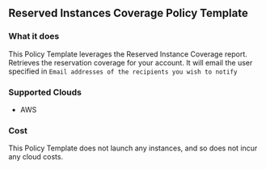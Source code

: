 ## Reserved Instances Coverage Policy Template

### What it does

This Policy Template leverages the Reserved Instance Coverage report. Retrieves the reservation coverage for your account.
It will email the user specified in `Email addresses of the recipients you wish to notify`


### Supported Clouds

- AWS

### Cost

This Policy Template does not launch any instances, and so does not incur any cloud costs.
